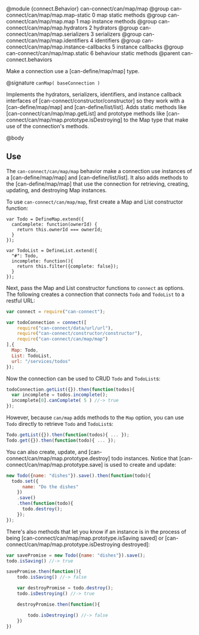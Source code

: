 @module {connect.Behavior} can-connect/can/map/map
@group can-connect/can/map/map.map-static 0 map static methods
@group can-connect/can/map/map.map 1 map instance methods
@group can-connect/can/map/map.hydrators 2 hydrators
@group can-connect/can/map/map.serializers 3 serializers
@group can-connect/can/map/map.identifiers 4 identifiers
@group can-connect/can/map/map.instance-callbacks 5 instance callbacks
@group can-connect/can/map/map.static 6 behaviour static methods
@parent can-connect.behaviors

Make a connection use a [can-define/map/map] type.

@signature `canMap( baseConnection )`

  Implements the hydrators, serializers, identifiers, and instance
  callback interfaces of [can-connect/constructor/constructor] so they work with a [can-define/map/map] and [can-define/list/list].
  Adds static methods like [can-connect/can/map/map.getList] and prototype methods
  like [can-connect/can/map/map.prototype.isDestroying] to the Map type that make use of the connection's
  methods.



@body

## Use

The `can-connect/can/map/map` behavior make a connection use instances of a [can-define/map/map] and
[can-define/list/list].  It also adds methods to the [can-define/map/map]
that use the connection for retrieving, creating, updating, and destroying Map instances.

To use `can-connect/can/map/map`, first create a Map and List constructor function:

```
var Todo = DefineMap.extend({
  canComplete: function(ownerId) {
    return this.ownerId === ownerId;
  }
});

var TodoList = DefineList.extend({
  "#": Todo,
  incomplete: function(){
    return this.filter({complete: false});
  }
});
```

Next, pass the Map and List constructor functions to `connect` as options. The following
creates a connection that connects `Todo` and `TodoList` to a restful URL:

```js
var connect = require("can-connect");

var todoConnection = connect([
    require("can-connect/data/url/url"),
    require("can-connect/constructor/constructor"),
    require("can-connect/can/map/map")
],{
  Map: Todo,
  List: TodoList,
  url: "/services/todos"
});
```

Now the connection can be used to CRUD `Todo` and `TodoList`s:

```js
todoConnection.getList({}).then(function(todos){
  var incomplete = todos.incomplete();
  incomplete[0].canComplete( 5 ) //-> true
});
```

However, because `can/map` adds methods to the `Map` option, you can use `Todo` directly to
retrieve `Todo` and `TodoList`s:

```js
Todo.getList({}).then(function(todos){ ... });
Todo.get({}).then(function(todo){ ... });
```

You can also create, update, and [can-connect/can/map/map.prototype.destroy] todo instances. Notice
that [can-connect/can/map/map.prototype.save] is used to create
and update:


```js
new Todo({name: "dishes"}).save().then(function(todo){
  todo.set({
      name: "Do the dishes"
    })
    .save()
    .then(function(todo){
      todo.destroy();
    });
});
```

There's also methods that let you know if an instance is in the process of being
[can-connect/can/map/map.prototype.isSaving saved] or [can-connect/can/map/map.prototype.isDestroying destroyed]:

```js
var savePromise = new Todo({name: "dishes"}).save();
todo.isSaving() //-> true

savePromise.then(function(){
	todo.isSaving() //-> false

	var destroyPromise = todo.destroy();
	todo.isDestroying() //-> true

	destroyPromise.then(function(){

		todo.isDestroying() //-> false
	})
})
```
